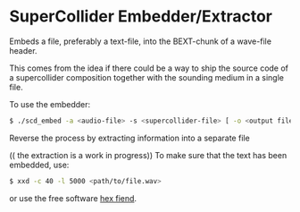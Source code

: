 # SuperCollider Embedder/Extractor
Embeds a file, preferably a text-file, into the BEXT-chunk of a wave-file header.

This comes from the idea if there could be a way to ship the source code of a supercollider composition together with the sounding medium in a single file. 

To use the embedder: 
```bash
$ ./scd_embed -a <audio-file> -s <supercollider-file> [ -o <output filename> ] [ -h <prints usage help> ]
```



Reverse the process by extracting information into a separate file

(( the extraction is a work in progress))
To make sure that the text has been embedded, use:
```bash
$ xxd -c 40 -l 5000 <path/to/file.wav>
```

or use the free software [hex fiend](https://hexfiend.com/).
